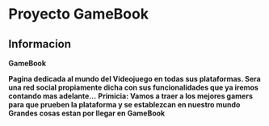 # Proyecto GameBook
## Informacion

**GameBook**

**Pagina dedicada al mundo del Videojuego en todas sus plataformas. Sera una red social propiamente dicha con sus funcionalidades que ya iremos contando mas adelante...**
**Primicia: Vamos a traer a los mejores gamers para que prueben la plataforma y se establezcan en nuestro mundo**
**Grandes cosas estan por llegar en GameBook**